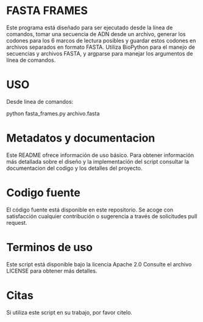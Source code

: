 ﻿# FASTA FRAMES 
Este programa está diseñado para ser ejecutado desde la línea de comandos, tomar una secuencia de ADN desde un archivo, generar los codones para los 6 marcos de lectura posibles y guardar estos codones en archivos separados en formato FASTA. Utiliza BioPython para el manejo de secuencias y archivos FASTA, y argparse para manejar los argumentos de línea de comandos.

# USO
Desde linea de comandos:

python fasta_frames.py archivo.fasta


# Metadatos y documentacion
Este README ofrece información de uso básico. Para obtener información más detallada sobre el diseño y la implementación del script consultar la documentacion del codigo y los detalles del proyecto.

# Codigo fuente
El código fuente está disponible en este repositorio. Se acoge con satisfacción cualquier contribución o sugerencia a través de solicitudes pull request.

# Terminos de uso
Este script está disponible bajo la licencia Apache 2.0 Consulte el archivo LICENSE para obtener más detalles.

# Citas 
Si utiliza este script en su trabajo, por favor citelo.

